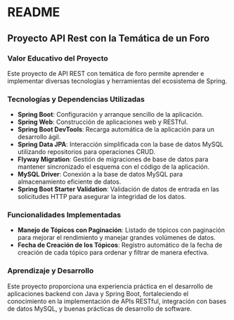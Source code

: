 # README

## Proyecto API Rest con la Temática de un Foro

### Valor Educativo del Proyecto

Este proyecto de API REST con temática de foro permite aprender e implementar diversas tecnologías y herramientas del ecosistema de Spring.

### Tecnologías y Dependencias Utilizadas

- **Spring Boot**: Configuración y arranque sencillo de la aplicación.
- **Spring Web**: Construcción de aplicaciones web y RESTful.
- **Spring Boot DevTools**: Recarga automática de la aplicación para un desarrollo ágil.
- **Spring Data JPA**: Interacción simplificada con la base de datos MySQL utilizando repositorios para operaciones CRUD.
- **Flyway Migration**: Gestión de migraciones de base de datos para mantener sincronizado el esquema con el código de la aplicación.
- **MySQL Driver**: Conexión a la base de datos MySQL para almacenamiento eficiente de datos.
- **Spring Boot Starter Validation**: Validación de datos de entrada en las solicitudes HTTP para asegurar la integridad de los datos.

### Funcionalidades Implementadas

- **Manejo de Tópicos con Paginación**: Listado de tópicos con paginación para mejorar el rendimiento y manejar grandes volúmenes de datos.
- **Fecha de Creación de los Tópicos**: Registro automático de la fecha de creación de cada tópico para ordenar y filtrar de manera efectiva.

### Aprendizaje y Desarrollo

Este proyecto proporciona una experiencia práctica en el desarrollo de aplicaciones backend con Java y Spring Boot, fortaleciendo el conocimiento en la implementación de APIs RESTful, integración con bases de datos MySQL, y buenas prácticas de desarrollo de software.
